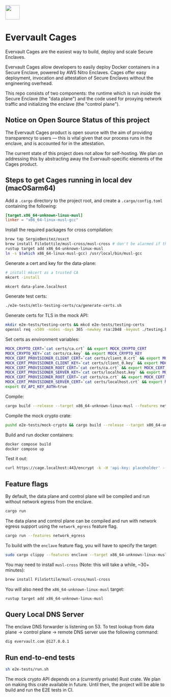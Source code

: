 <a href="https://evervault.com/cages"><img src="https://evervault.com/images/logo-color.svg" height="45" /></a>

# Evervault Cages

Evervault Cages are the easiest way to build, deploy and scale Secure Enclaves.

Evervault Cages allow developers to easily deploy Docker containers in a Secure Enclave, powered by AWS Nitro Enclaves. Cages offer easy deployment, invocation and attestation of Secure Enclaves without the engineering overhead.

This repo consists of two components: the runtime which is run _inside_ the Secure Enclave (the "data plane") and the code used for proxying network traffic and initializing the enclave (the "control plane").

## Notice on Open Source Status of this project

The Evervault Cages product is open source with the aim of providing transparency to users — this is vital given that our process runs in the enclave, and is accounted for in the attestation.

The current state of this project does not allow for self-hosting. We plan on addressing this by abstracting away the Evervault-specific elements of the Cages product.

## Steps to get Cages running in local dev (macOSarm64)
Add a `.cargo` directory to the project root, and create a `.cargo/config.toml` containing the following:

```toml
[target.x86_64-unknown-linux-musl]
linker = "x86_64-linux-musl-gcc"
```

Install the required packages for cross compilation:
```sh
brew tap SergioBenitez/osxct
brew install FiloSottile/musl-cross/musl-cross # don't be alarmed if this takes a while https://github.com/FiloSottile/homebrew-musl-cross/issues/15
rustup target add x86_64-unknown-linux-musl
ln -s $(which x86_64-linux-musl-gcc) /usr/local/bin/musl-gcc
```

Generate a cert and key for the data-plane:
```sh
# install mkcert as a trusted CA
mkcert -install

mkcert data-plane.localhost
```

Generate test certs:
```sh
./e2e-tests/mtls-testing-certs/ca/generate-certs.sh
```

Generate certs for TLS in the mock API:
```sh
mkdir e2e-tests/testing-certs && mkcd e2e-tests/testing-certs
openssl req -x509 -nodes -days 365 -newkey rsa:2048 -keyout ./testing.key -out testing.crt
```

Set certs as environment variables:
```sh
MOCK_CRYPTO_CERT=`cat certs/ca.crt` && export MOCK_CRYPTO_CERT
MOCK_CRYPTO_KEY=`cat certs/ca.key` && export MOCK_CRYPTO_KEY
MOCK_CERT_PROVISIONER_CLIENT_CERT=`cat certs/client_0.crt` && export MOCK_CERT_PROVISIONER_CLIENT_CERT
MOCK_CERT_PROVISIONER_CLIENT_KEY=`cat certs/client_0.key` && export MOCK_CERT_PROVISIONER_CLIENT_KEY
MOCK_CERT_PROVISIONER_ROOT_CERT=`cat certs/ca.crt` && export MOCK_CERT_PROVISIONER_ROOT_CERT
MOCK_CERT_PROVISIONER_SERVER_KEY=`cat certs/localhost.key` && export MOCK_CERT_PROVISIONER_SERVER_KEY
MOCK_CERT_PROVISIONER_ROOT_CERT=`cat certs/ca.crt` && export MOCK_CERT_PROVISIONER_ROOT_CERT
MOCK_CERT_PROVISIONER_SERVER_CERT=`cat certs/localhost.crt` && export MOCK_CERT_PROVISIONER_SERVER_CERT
export EV_API_KEY_AUTH=true
```

Compile:
```sh
cargo build --release --target x86_64-unknown-linux-musl --features network_egress
```

Compile the mock crypto crate:
```sh
pushd e2e-tests/mock-crypto && cargo build --release --target x86_64-unknown-linux-musl && popd
```

Build and run docker containers:
```sh
docker compose build
docker compose up
```

Test it out:
```sh
curl https://cage.localhost:443/encrypt -k -H 'api-key: placeholder' --data '{"hello": "world"}' -H "Content-Type: application/json"
```

## Feature flags

By default, the data plane and control plane will be compiled and run without network egress from the enclave.
```sh
cargo run
```

The data plane and control plane can be compiled and run with network egress support using the `network_egress` feature flag.
```sh
cargo run --features network_egress
```

To build with the `enclave` feature flag, you will have to specify the target:
```sh
sudo cargo clippy --features enclave --target x86_64-unknown-linux-musl
```

You may need to install `musl-cross` (Note: this will take a while, ~30+ minutes):
```sh
brew install FiloSottile/musl-cross/musl-cross
```

You will also need the `x86_64-unknown-linux-musl` target:
```sh
rustup target add x86_64-unknown-linux-musl
```

## Query Local DNS Server

The enclave DNS forwarder is listening on 53. To test lookup from data plane -> control plane -> remote DNS server use the following command:
```sh
dig evervault.com @127.0.0.1
```

## Run end-to-end tests
```sh
sh e2e-tests/run.sh
```

The mock crypto API depends on a (currently private) Rust crate. We plan on making this crate available in future.
Until then, the project will be able to build and run the E2E tests in CI.
